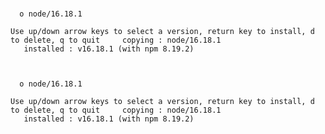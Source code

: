 
###  


    
      ο node/16.18.1
    
    Use up/down arrow keys to select a version, return key to install, d to delete, q to quit     copying : node/16.18.1
       installed : v16.18.1 (with npm 8.19.2)
    

    
      ο node/16.18.1
    
    Use up/down arrow keys to select a version, return key to install, d to delete, q to quit     copying : node/16.18.1
       installed : v16.18.1 (with npm 8.19.2)
    

    

    

    

    

    

    

    

    

    

    

    

    

    

    

    

    

    

    

    

    

    

    



